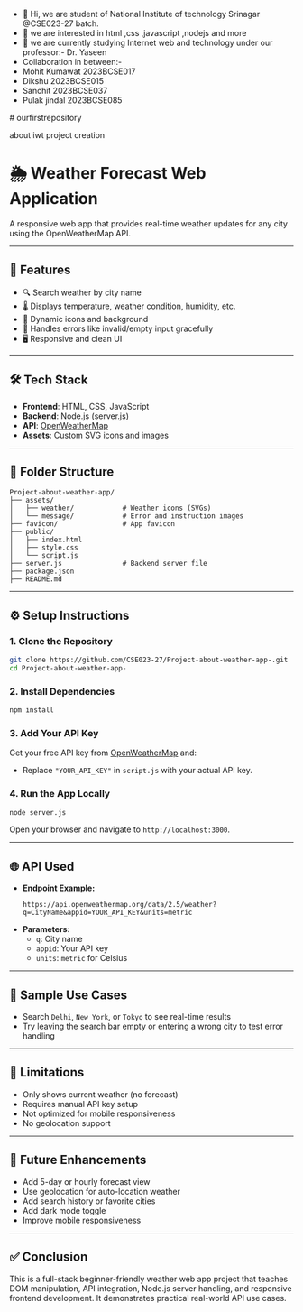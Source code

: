 - 👋 Hi, we are  student of National Institute of technology Srinagar @CSE023-27 batch. 
- 👀 we are interested in html ,css ,javascript ,nodejs and more
- 🌱 we are currently studying Internet web and technology under our professor:- Dr. Yaseen
- Collaboration in between:-
- Mohit Kumawat 2023BCSE017
- Dikshu 2023BCSE015
- Sanchit 2023BCSE037
- Pulak jindal 2023BCSE085
  

<!---
CSE023-27/CSE023-27 is a ✨ special ✨ repository because its `README.md` (this file) appears on your GitHub profile.
You can click the Preview link to take a look at your changes.
---># ourfirstrepository
about iwt project creation



# 🌦️ Weather Forecast Web Application

A responsive web app that provides real-time weather updates for any city using the OpenWeatherMap API.

---

## 📌 Features

- 🔍 Search weather by city name  
- 🌡️ Displays temperature, weather condition, humidity, etc.  
- 🎨 Dynamic icons and background  
- 🛑 Handles errors like invalid/empty input gracefully  
- 🖥️ Responsive and clean UI  

---

## 🛠️ Tech Stack

- **Frontend**: HTML, CSS, JavaScript  
- **Backend**: Node.js (server.js)  
- **API**: [OpenWeatherMap](https://openweathermap.org/api)  
- **Assets**: Custom SVG icons and images  

---

## 📂 Folder Structure

```
Project-about-weather-app/
├── assets/
│   ├── weather/            # Weather icons (SVGs)
│   └── message/            # Error and instruction images
├── favicon/                # App favicon
├── public/
│   ├── index.html
│   ├── style.css
│   └── script.js
├── server.js               # Backend server file
├── package.json
├── README.md
```

---

## ⚙️ Setup Instructions

### 1. Clone the Repository
```bash
git clone https://github.com/CSE023-27/Project-about-weather-app-.git
cd Project-about-weather-app-
```

### 2. Install Dependencies
```bash
npm install
```

### 3. Add Your API Key
Get your free API key from [OpenWeatherMap](https://openweathermap.org/api) and:

- Replace `"YOUR_API_KEY"` in `script.js` with your actual API key.

### 4. Run the App Locally
```bash
node server.js
```
Open your browser and navigate to `http://localhost:3000`.

---

## 🌐 API Used

- **Endpoint Example:**
  ```
  https://api.openweathermap.org/data/2.5/weather?q=CityName&appid=YOUR_API_KEY&units=metric
  ```
- **Parameters:**
  - `q`: City name
  - `appid`: Your API key
  - `units`: `metric` for Celsius

---

## 🧪 Sample Use Cases

- Search `Delhi`, `New York`, or `Tokyo` to see real-time results
- Try leaving the search bar empty or entering a wrong city to test error handling

---

## 🔧 Limitations

- Only shows current weather (no forecast)
- Requires manual API key setup
- Not optimized for mobile responsiveness
- No geolocation support

---

## 🚀 Future Enhancements

- Add 5-day or hourly forecast view
- Use geolocation for auto-location weather
- Add search history or favorite cities
- Add dark mode toggle
- Improve mobile responsiveness

---

## ✅ Conclusion

This is a full-stack beginner-friendly weather web app project that teaches DOM manipulation, API integration, Node.js server handling, and responsive frontend development. It demonstrates practical real-world API use cases.
